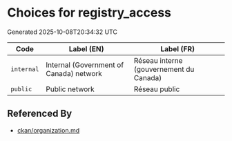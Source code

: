 # Choices for registry_access

Generated 2025-10-08T20:34:32 UTC

| Code | Label (EN) | Label (FR) |
|------|------------|------------|
| `internal` | Internal (Government of Canada) network | Réseau interne (gouvernement du Canada) |
| `public` | Public network | Réseau public |


## Referenced By

- [ckan/organization.md](../ckan/organization.md)
